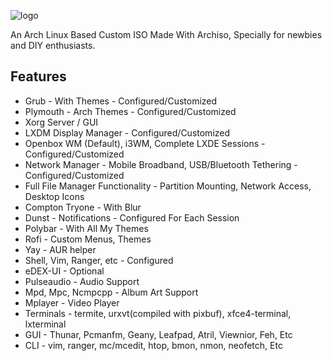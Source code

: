 ![logo](https://raw.githubusercontent.com/adi1090x/archlinux/master/images/logo.png) <br />

An Arch Linux Based Custom ISO Made With Archiso, Specially for newbies and DIY enthusiasts.

## Features

+ Grub - With Themes - Configured/Customized
+ Plymouth - Arch Themes - Configured/Customized
+ Xorg Server / GUI
+ LXDM Display Manager - Configured/Customized
+ Openbox WM (Default), i3WM, Complete LXDE Sessions - Configured/Customized
+ Network Manager - Mobile Broadband, USB/Bluetooth Tethering - Configured/Customized
+ Full File Manager Functionality - Partition Mounting, Network Access, Desktop Icons
+ Compton Tryone - With Blur
+ Dunst - Notifications - Configured For Each Session
+ Polybar - With All My Themes
+ Rofi - Custom Menus, Themes
+ Yay - AUR helper
+ Shell, Vim, Ranger, etc - Configured
+ eDEX-UI - Optional
+ Pulseaudio - Audio Support
+ Mpd, Mpc, Ncmpcpp - Album Art Support
+ Mplayer - Video Player
+ Terminals - termite, urxvt(compiled with pixbuf), xfce4-terminal, lxterminal
+ GUI - Thunar, Pcmanfm, Geany, Leafpad, Atril, Viewnior, Feh, Etc
+ CLI - vim, ranger, mc/mcedit, htop, bmon, nmon, neofetch, Etc
